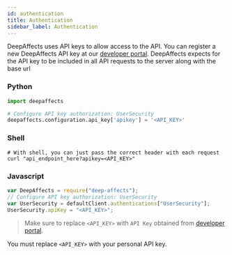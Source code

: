 ```yaml
---
id: authentication
title: Authentication
sidebar_label: Authentication
---
```


DeepAffects uses API keys to allow access to the API. You can register a new DeepAffects API key at our [developer portal](https://developers.deepaffects.com).
DeepAffects expects for the API key to be included in all API requests to the server along with the base url

### Python

```python
import deepaffects

# Configure API key authorization: UserSecurity
deepaffects.configuration.api_key['apikey'] = '<API_KEY>'
```

### Shell

```shell
# With shell, you can just pass the correct header with each request
curl "api_endpoint_here?apikey=<API_KEY>"
```

### Javascript

```javascript
var DeepAffects = require("deep-affects");
// Configure API key authorization: UserSecurity
var UserSecurity = defaultClient.authentications["UserSecurity"];
UserSecurity.apiKey = "<API_KEY>";
```

> Make sure to replace `<API_KEY>` with `API Key` obtained from [developer portal](https://developers.deepaffects.com).

<aside class="notice">
You must replace <code>&lt;API_KEY&gt;</code> with your personal API key.
</aside>
